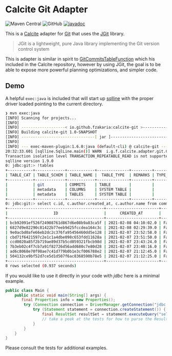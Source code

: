 # Calcite Git Adapter

![Maven Central](https://img.shields.io/maven-central/v/com.github.fzakaria/calcite-git)
![GitHub](https://img.shields.io/github/license/fzakaria/calcite-git)
[![javadoc](https://javadoc.io/badge2/com.github.fzakaria/calcite-git/javadoc.svg)](https://javadoc.io/doc/com.github.fzakaria/calcite-git)

This is a [Calcite](https://calcite.apache.org/) adapter for [Git](https://git-scm.com/) that uses
the [JGit](https://www.eclipse.org/jgit/) library.


> JGit is a lightweight, pure Java library implementing the Git version control system

This is adapter is similar in spirit to [GitCommitsTableFunction](https://github.com/apache/calcite/blob/d9a81b88ad561e7e4cedae93e805e0d7a53a7f1a/plus/src/main/java/org/apache/calcite/adapter/os/GitCommitsTableFunction.java)
which his included in the Calcite repository, however by using JGit, the goal is to be able to expose more powerful
planning optimizations, and simpler code.

## Demo

A helpful `exec:java` is included that will start up [sqlline](https://github.com/julianhyde/sqlline) with the
proper driver loaded pointing to the current directory.

```bash
❯ mvn exec:java
[INFO] Scanning for projects...
[INFO] 
[INFO] -------------------< io.github.fzakaria:calcite-git >-------------------
[INFO] Building calcite-git 1.0-SNAPSHOT
[INFO] --------------------------------[ jar ]---------------------------------
[INFO] 
[INFO] --- exec-maven-plugin:1.6.0:java (default-cli) @ calcite-git ---
20:32:33.601 [sqlline.SqlLine.main()] WARN  i.g.f.calcite.adapter.git.GitDriver - No directory provided, defaulting to /home/fmzakari/code/github.com/fzakaria/calcite-git
Transaction isolation level TRANSACTION_REPEATABLE_READ is not supported. Default (TRANSACTION_NONE) will be used instead.
sqlline version 1.9.0
0: jdbc:git:> !tables
+-----------+-------------+------------+--------------+---------+----------+------------+-----------+---------------------------+------+
| TABLE_CAT | TABLE_SCHEM | TABLE_NAME |  TABLE_TYPE  | REMARKS | TYPE_CAT | TYPE_SCHEM | TYPE_NAME | SELF_REFERENCING_COL_NAME | REF_ |
+-----------+-------------+------------+--------------+---------+----------+------------+-----------+---------------------------+------+
|           | git         | COMMITS    | TABLE        |         |          |            |           |                           |      |
|           | metadata    | COLUMNS    | SYSTEM TABLE |         |          |            |           |                           |      |
|           | metadata    | TABLES     | SYSTEM TABLE |         |          |            |           |                           |      |
+-----------+-------------+------------+--------------+---------+----------+------------+-----------+---------------------------+------+
0: jdbc:git:> select c.id, c.author.created_at, c.author.name from commits as c;
+------------------------------------------+-----------------------+---------------+
|                    ID                    |      CREATED_AT       |     NAME      |
+------------------------------------------+-----------------------+---------------+
| bcb92091ef526f24908761d867d6e08b9a83ca5f | 2021-02-08 04:10:02.0 | Farid Zakaria |
| 6827d9e82290c81422b77eeb9d25fccdea164c3c | 2021-02-08 02:29:39.0 | Farid Zakaria |
| 9e0acbd0afe66eb2dc2c376fa95456460dd5e128 | 2021-02-07 23:52:58.0 | Farid Zakaria |
| cbd71f6421597c2e1c1a4dbe098c653fdd11628a | 2021-02-07 23:51:50.0 | Farid Zakaria |
| ccd0020a85f2b719ae89d37b5cd059321fbcb98d | 2021-02-07 23:43:24.0 | Farid Zakaria |
| 7b3eb02c4f7cb7a91f82726d56add680c7e80d28 | 2021-02-07 23:40:16.0 | Farid Zakaria |
| ad6c8068e70f98ae7c41d779b0b1e3cf006788e2 | 2021-02-07 21:12:45.0 | Farid Zakaria |
| 504132ce9bf52d7ce5d1d507f6ac8368590b78e5 | 2021-02-07 21:12:25.0 | Farid Zakaria |
+------------------------------------------+-----------------------+---------------+
8 rows selected (0.937 seconds)
```

If you would like to use it directly in your code with _jdbc_ here is a minimal example.
```java
public class Main {
    public static void main(String[] args) {
       final Properties info = new Properties();
        try (Connection connection = DriverManager.getConnection("jdbc:git:", info)) {
            try (Statement statement = connection.createStatement()) {
                final ResultSet resultSet = statement.executeQuery("select * from commits limit 10");
                // take a peek at the tests for how to parse the ResultSet
            }
        }
    }
}
```

Please consult the tests for additional examples.

